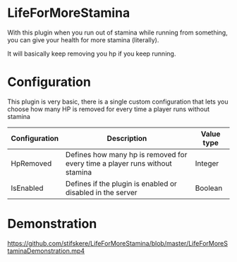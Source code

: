 # LifeForMoreStamina

With this plugin when you run out of stamina while running from something, you can give your health for more stamina (literally).

It will basically keep removing you hp if you keep running.

# Configuration

This plugin is very basic, there is a single custom configuration that lets you choose how many HP is removed for every time a player runs without stamina


| Configuration | Description                                                                 | Value type |
|---------------|-----------------------------------------------------------------------------|------------|
| HpRemoved     | Defines how many hp is removed for every time a player runs without stamina | Integer    |
| IsEnabled     | Defines if the plugin is enabled or disabled in the server                  | Boolean    |

# Demonstration

https://github.com/stifskere/LifeForMoreStamina/blob/master/LifeForMoreStaminaDemonstration.mp4
